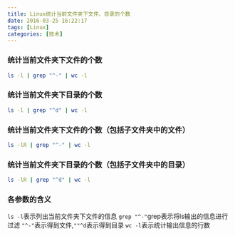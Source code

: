 ```yaml
---
title: Linux统计当前文件夹下文件、目录的个数
date: 2016-03-25 16:22:17
tags: [Linux]
categories: [技术]
---
```

### 统计当前文件夹下文件的个数

```bash
ls -l | grep "^-" | wc -l
```
### 统计当前文件夹下目录的个数

```bash
ls -l | grep "^d" | wc -l
```
### 统计当前文件夹下文件的个数（包括子文件夹中的文件）
<!--more-->
```bash
ls -lR | grep "^-" | wc -l
```
### 统计当前文件夹下目录的个数（包括子文件夹中的目录）

```bash
ls -lR | grep "^d" | wc -l
```
### 各参数的含义
`ls -l`表示列出当前文件夹下文件的信息
`grep "^-"`grep表示将ls输出的信息进行过滤 `"^-"`表示得到文件,`""^d`表示得到目录
`wc -l`表示统计输出信息的行数
